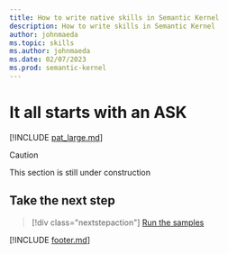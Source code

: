```yaml
---
title: How to write native skills in Semantic Kernel
description: How to write skills in Semantic Kernel
author: johnmaeda
ms.topic: skills
ms.author: johnmaeda
ms.date: 02/07/2023
ms.prod: semantic-kernel
---
```

# It all starts with an ASK

[!INCLUDE [pat_large.md](../includes/pat_large.md)]

> [!CAUTION]
> This section is still under construction

## Take the next step

> [!div class="nextstepaction"]
> [Run the samples](../samples)

[!INCLUDE [footer.md](../includes/footer.md)]